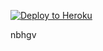 
<p><a href="https://dashboard.heroku.com/new?template=https://github.com/appoopk806ko/nbhgv"> <img src="https://www.herokucdn.com/deploy/button.svg" alt="Deploy to Heroku" /></a></p>


nbhgv 